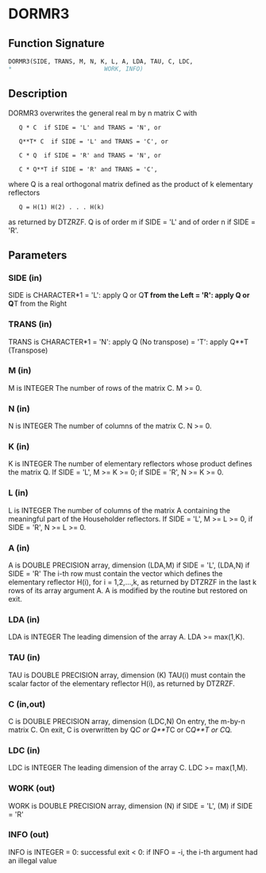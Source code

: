 # DORMR3

## Function Signature

```fortran
DORMR3(SIDE, TRANS, M, N, K, L, A, LDA, TAU, C, LDC,
*                          WORK, INFO)
```

## Description


 DORMR3 overwrites the general real m by n matrix C with

       Q * C  if SIDE = 'L' and TRANS = 'N', or

       Q**T* C  if SIDE = 'L' and TRANS = 'C', or

       C * Q  if SIDE = 'R' and TRANS = 'N', or

       C * Q**T if SIDE = 'R' and TRANS = 'C',

 where Q is a real orthogonal matrix defined as the product of k
 elementary reflectors

       Q = H(1) H(2) . . . H(k)

 as returned by DTZRZF. Q is of order m if SIDE = 'L' and of order n
 if SIDE = 'R'.

## Parameters

### SIDE (in)

SIDE is CHARACTER*1 = 'L': apply Q or Q**T from the Left = 'R': apply Q or Q**T from the Right

### TRANS (in)

TRANS is CHARACTER*1 = 'N': apply Q (No transpose) = 'T': apply Q**T (Transpose)

### M (in)

M is INTEGER The number of rows of the matrix C. M >= 0.

### N (in)

N is INTEGER The number of columns of the matrix C. N >= 0.

### K (in)

K is INTEGER The number of elementary reflectors whose product defines the matrix Q. If SIDE = 'L', M >= K >= 0; if SIDE = 'R', N >= K >= 0.

### L (in)

L is INTEGER The number of columns of the matrix A containing the meaningful part of the Householder reflectors. If SIDE = 'L', M >= L >= 0, if SIDE = 'R', N >= L >= 0.

### A (in)

A is DOUBLE PRECISION array, dimension (LDA,M) if SIDE = 'L', (LDA,N) if SIDE = 'R' The i-th row must contain the vector which defines the elementary reflector H(i), for i = 1,2,...,k, as returned by DTZRZF in the last k rows of its array argument A. A is modified by the routine but restored on exit.

### LDA (in)

LDA is INTEGER The leading dimension of the array A. LDA >= max(1,K).

### TAU (in)

TAU is DOUBLE PRECISION array, dimension (K) TAU(i) must contain the scalar factor of the elementary reflector H(i), as returned by DTZRZF.

### C (in,out)

C is DOUBLE PRECISION array, dimension (LDC,N) On entry, the m-by-n matrix C. On exit, C is overwritten by Q*C or Q**T*C or C*Q**T or C*Q.

### LDC (in)

LDC is INTEGER The leading dimension of the array C. LDC >= max(1,M).

### WORK (out)

WORK is DOUBLE PRECISION array, dimension (N) if SIDE = 'L', (M) if SIDE = 'R'

### INFO (out)

INFO is INTEGER = 0: successful exit < 0: if INFO = -i, the i-th argument had an illegal value

